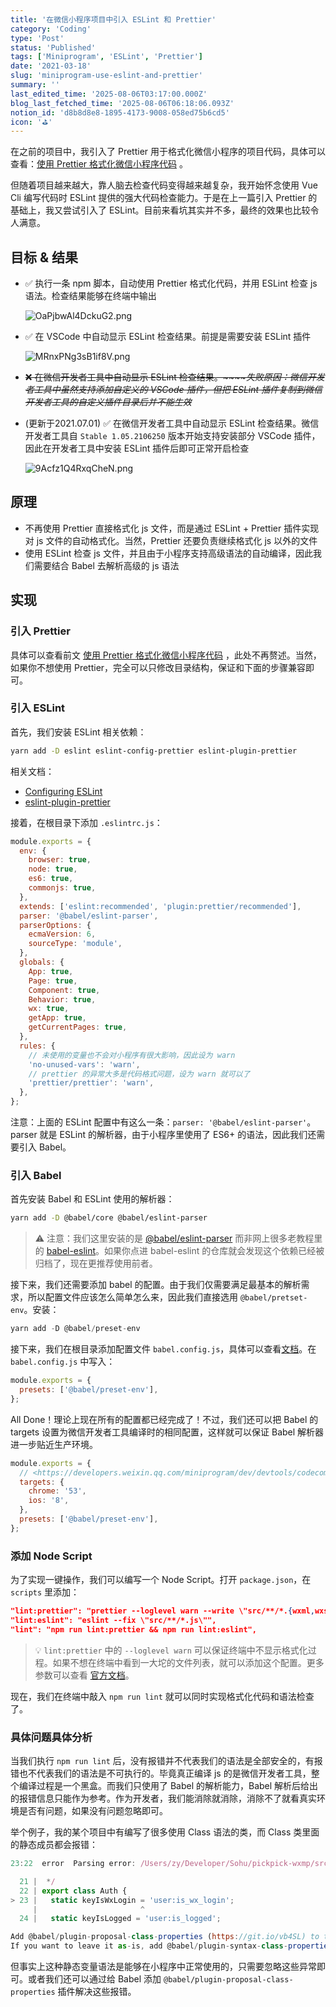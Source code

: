 ```yaml
---
title: '在微信小程序项目中引入 ESLint 和 Prettier'
category: 'Coding'
type: 'Post'
status: 'Published'
tags: ['Miniprogram', 'ESLint', 'Prettier']
date: '2021-03-18'
slug: 'miniprogram-use-eslint-and-prettier'
summary: ''
last_edited_time: '2025-08-06T03:17:00.000Z'
blog_last_fetched_time: '2025-08-06T06:18:06.093Z'
notion_id: 'd8b8d8e8-1895-4173-9008-058ed75b6cd5'
icon: '⛳'
---
```


在之前的项目中，我引入了 Prettier 用于格式化微信小程序的项目代码，具体可以查看：[使用 Prettier 格式化微信小程序代码](https://www.notion.so/5c8154428abb45008492a6f8d4febe25) 。

但随着项目越来越大，靠人脑去检查代码变得越来越复杂，我开始怀念使用 Vue Cli 编写代码时 ESLint 提供的强大代码检查能力。于是在上一篇引入 Prettier 的基础上，我又尝试引入了 ESLint。目前来看坑其实并不多，最终的效果也比较令人满意。

## 目标 & 结果

- ✅ 执行一条 npm 脚本，自动使用 Prettier 格式化代码，并用 ESLint 检查 js 语法。检查结果能够在终端中输出

  ![OaPjbwAl4DckuG2.png](https://cdn.sa.net/2024/03/15/OaPjbwAl4DckuG2.png)

- ✅ 在 VSCode 中自动显示 ESLint 检查结果。前提是需要安装 ESLint 插件

  ![MRnxPNg3sB1if8V.png](https://cdn.sa.net/2024/03/15/MRnxPNg3sB1if8V.png)

- ~~❌ 在微信开发者工具中自动显示 ESLint 检查结果。~~~~_失败原因：微信开发者工具中虽然支持添加自定义的 VSCode 插件，但把 ESLint 插件复制到微信开发者工具的自定义插件目录后并不能生效_~~
- (更新于2021.07.01) ✅ 在微信开发者工具中自动显示 ESLint 检查结果。微信开发者工具自 `Stable 1.05.2106250` 版本开始支持安装部分 VSCode 插件，因此在开发者工具中安装 ESLint 插件后即可正常开启检查

  ![9Acfz1Q4RxqCheN.png](https://cdn.sa.net/2024/03/15/9Acfz1Q4RxqCheN.png)

## 原理

- 不再使用 Prettier 直接格式化 js 文件，而是通过 ESLint + Prettier 插件实现对 js 文件的自动格式化。当然，Prettier 还要负责继续格式化 js 以外的文件
- 使用 ESLint 检查 js 文件，并且由于小程序支持高级语法的自动编译，因此我们需要结合 Babel 去解析高级的 js 语法

## 实现

### 引入 Prettier

具体可以查看前文 [使用 Prettier 格式化微信小程序代码](https://www.notion.so/5c8154428abb45008492a6f8d4febe25) ，此处不再赘述。当然，如果你不想使用 Prettier，完全可以只修改目录结构，保证和下面的步骤兼容即可。

### 引入 ESLint

首先，我们安装 ESLint 相关依赖：

```bash
yarn add -D eslint eslint-config-prettier eslint-plugin-prettier
```

相关文档：

- [Configuring ESLint](https://eslint.org/docs/user-guide/configuring/)
- [eslint-plugin-prettier](https://github.com/prettier/eslint-plugin-prettier)

接着，在根目录下添加 `.eslintrc.js`：

```javascript
module.exports = {
  env: {
    browser: true,
    node: true,
    es6: true,
    commonjs: true,
  },
  extends: ['eslint:recommended', 'plugin:prettier/recommended'],
  parser: '@babel/eslint-parser',
  parserOptions: {
    ecmaVersion: 6,
    sourceType: 'module',
  },
  globals: {
    App: true,
    Page: true,
    Component: true,
    Behavior: true,
    wx: true,
    getApp: true,
    getCurrentPages: true,
  },
  rules: {
    // 未使用的变量也不会对小程序有很大影响，因此设为 warn
    'no-unused-vars': 'warn',
    // prettier 的异常大多是代码格式问题，设为 warn 就可以了
    'prettier/prettier': 'warn',
  },
};
```

注意：上面的 ESLint 配置中有这么一条：`parser: '@babel/eslint-parser'`。parser 就是 ESLint 的解析器，由于小程序里使用了 ES6+ 的语法，因此我们还需要引入 Babel。

### 引入 Babel

首先安装 Babel 和 ESLint 使用的解析器：

```bash
yarn add -D @babel/core @babel/eslint-parser
```

> ⚠️ 注意：我们这里安装的是 [@babel/eslint-parser](https://github.com/babel/babel/tree/main/eslint/babel-eslint-parser) 而非网上很多老教程里的 [babel-eslint](https://github.com/babel/babel-eslint)。如果你点进 babel-eslint 的仓库就会发现这个依赖已经被归档了，现在更推荐使用前者。

接下来，我们还需要添加 babel 的配置。由于我们仅需要满足最基本的解析需求，所以配置文件应该怎么简单怎么来，因此我们直接选用 `@babel/pretset-env`。安装：

```javascript
yarn add -D @babel/preset-env
```

接下来，我们在根目录添加配置文件 `babel.config.js`，具体可以查看[文档](https://babeljs.io/docs/en/configuration)。在 `babel.config.js` 中写入：

```javascript
module.exports = {
  presets: ['@babel/preset-env'],
};
```

All Done！理论上现在所有的配置都已经完成了！不过，我们还可以把 Babel 的 targets 设置为微信开发者工具编译时的相同配置，这样就可以保证 Babel 解析器进一步贴近生产环境。

```javascript
module.exports = {
  // <https://developers.weixin.qq.com/miniprogram/dev/devtools/codecompile.html>
  targets: {
    chrome: '53',
    ios: '8',
  },
  presets: ['@babel/preset-env'],
};
```

### 添加 Node Script

为了实现一键操作，我们可以编写一个 Node Script。打开 `package.json`，在 `scripts` 里添加：

```json
"lint:prettier": "prettier --loglevel warn --write \"src/**/*.{wxml,wxss,wxs,json,md}\"",
"lint:eslint": "eslint --fix \"src/**/*.js\"",
"lint": "npm run lint:prettier && npm run lint:eslint",
```

> 💡 `lint:prettier` 中的 `--loglevel warn` 可以保证终端中不显示格式化过程。如果不想在终端中看到一大坨的文件列表，就可以添加这个配置。更多参数可以查看 [官方文档](https://prettier.io/docs/en/cli.html#--loglevel)。

现在，我们在终端中敲入 `npm run lint` 就可以同时实现格式化代码和语法检查了。

### 具体问题具体分析

当我们执行 `npm run lint` 后，没有报错并不代表我们的语法是全部安全的，有报错也不代表我们的语法是不可执行的。毕竟真正编译 js 的是微信开发者工具，整个编译过程是一个黑盒。而我们只使用了 Babel 的解析能力，Babel 解析后给出的报错信息只能作为参考。作为开发者，我们能消除就消除，消除不了就看真实环境是否有问题，如果没有问题忽略即可。

举个例子，我的某个项目中有编写了很多使用 Class 语法的类，而 Class 类里面的静态成员都会报错：

```javascript
23:22  error  Parsing error: /Users/zy/Developer/Sohu/pickpick-wxmp/src/utils/Auth.js: Support for the experimental syntax 'classProperties' isn't currently enabled (23:23):

  21 |  */
  22 | export class Auth {
> 23 |   static keyIsWxLogin = 'user:is_wx_login';
     |                       ^
  24 |   static keyIsLogged = 'user:is_logged';

Add @babel/plugin-proposal-class-properties (https://git.io/vb4SL) to the 'plugins' section of your Babel config to enable transformation.
If you want to leave it as-is, add @babel/plugin-syntax-class-properties (https://git.io/vb4yQ) to the 'plugins' section to enable parsing
```

但事实上这种静态变量语法是能够在小程序中正常使用的，只需要忽略这些异常即可。或者我们还可以通过给 Babel 添加 `@babel/plugin-proposal-class-properties` 插件解决这些报错。
